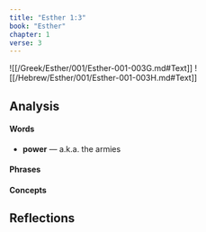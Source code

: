 ```yaml
---
title: "Esther 1:3"
book: "Esther"
chapter: 1
verse: 3
---
```

![[/Greek/Esther/001/Esther-001-003G.md#Text]]
![[/Hebrew/Esther/001/Esther-001-003H.md#Text]]

## Analysis

#### Words
- **power** — a.k.a. the armies

#### Phrases

#### Concepts

## Reflections
